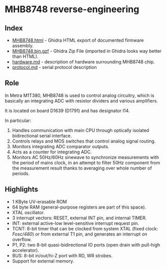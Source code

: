 # MHB8748 reverse-engineering

## Index

- [MHB8748.html](code/MHB8748.html) - Ghidra HTML export of documented firmware
  assembly.
- [MHB8748.bin.gzf](code/MHB8748.bin.gzf) - Ghidra Zip File (imported in Ghidra looks
  way better than HTML).
- [hardware.md](hardware.md) - description of hardware surrounding MHB8748 chip.
- [protocol.md](protocol.md) - serial protocol description
  
## Role

In Metra M1T380, MHB8748 is used to control analog circuitry, which is basically
an integrating ADC with resistor dividers and various amplifiers.

It is located on board D1639 (D1791) and has designator I14.

In particular:
1. Handles communication with main CPU through optically isolated bidirectional
   serial interface.
2. Controls relays and MOS switches that control analog signal routing.
3. Monitors integrating ADC comparator outputs.
4. Acts as a counter for integrating ADC.
5. Monitors AC 50Hz/60Hz sinewave to synchronize measurements with the period of
   mains clock, in an attempt to filter 50Hz component from the measurement
   result thanks to averaging over whole number of periods.

## Highlights

- 1 KByte UV-erasable ROM
- 64 byte RAM (general-purpose registers are part of this space). 
- XTAL oscillator.
- 3 interrupt vectors: RESET, external INT pin, and internal TIMER.
- INT: external active-low level-sensitive interrupt request pin.
- TCNT: 8-bit timer that can be clocked from system XTAL (fixed clock:
  *Fosc/480*) or from external T1 pin, and generates an interrupt on overflow.
- P1, P2: two 8-bit quasi-bidirectional IO ports (open drain with pull-high
  accelerator).
- BUS: 8-bit in/out/hi-Z port with RD, WR strobes. 
- Support for external memory.